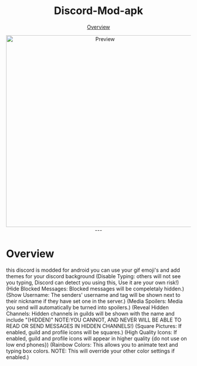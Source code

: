<h1 align="center">Discord-Mod-apk</h1>

<p align="center">
  <a href="#overview">Overview</a> 
</p>
  
<p align="center">
  <img alt="Preview" width="524" alt="Hero image" src="https://user-images.githubusercontent.com/81586729/129493599-f3c280c2-3982-4974-9be2-82fa5fad5bcf.png"/>
  <br/>
---

# Overview
  
this discord is modded for android you can use your gif emoji's and add themes for your discord background 
(Disable Typing: others will not see you typing, Discord can detect you using this, Use it are your own risk!)
(Hide Blocked Messages: Blocked messages will be compeletaly hidden.)
(Show Username: The senders' username and tag will be shown next to their nickname if they have set one in the server.)
(Media Spoilers: Media you send will automatically be turned into spoilers.)
(Reveal Hidden Channels: Hidden channels in guilds will be shown with the name and include "(HIDDEN)"
NOTE:YOU CANNOT, AND NEVER WILL BE ABLE TO READ OR SEND MESSAGES IN HIDDEN CHANNELS!)
(Square Pictures: If enabled, guild and profile icons will be squares.)
(High Quality Icons: If enabled, guild and profile icons will appear in higher quality {do not use on low end phones})
(Rainbow Colors: This allows you to animate text and typing box colors.
NOTE: This will override your other color settings if enabled.)
